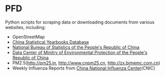 PFD
===

Python scripts for scraping data or downloading documents from various websites, including:

* OpenStreetMap
* [China Statistical Yearbooks Database](http://tongji.cnki.net/kns55/index.aspx)
* [National Bureau of Statistics of the People's Republic of China](http://www.stats.gov.cn/tjsj/tjbz/tjyqhdmhcxhfdm/)
* [Data Center of Minitry of Environmental Protection of the People's Republic of China](http://datacenter.mep.gov.cn/)
* PM2.5(http://pm25.in, http://www.cnpm25.cn, http://zx.bjmemc.com.cn)
* Weekly Influenza Reports from [China National Influenza Center](http://www.chinaivdc.cn/cnic/zyzx/lgzb/)(CNIC)
<!---
* [Infectious Diseases Weekly Report (IDWR) Surveillance Data Table](https://www.niid.go.jp/niid/en/survaillance-data-table-english.html) from [National Institute of Infectious Diseases (NIID)](https://www.niid.go.jp/niid/en/), Japan
-->